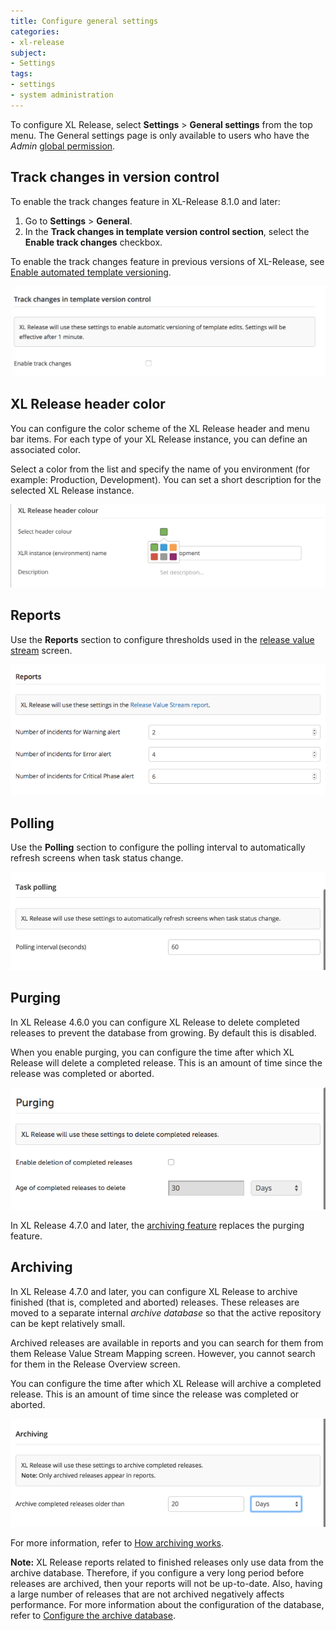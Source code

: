 ```yaml
---
title: Configure general settings
categories:
- xl-release
subject:
- Settings
tags:
- settings
- system administration
---
```


To configure XL Release, select **Settings** > **General settings** from the top menu. The General settings page is only available to users who have the *Admin* [global permission](/xl-release/how-to/configure-permissions.html).

## Track changes in version control

To enable the track changes feature in XL-Release 8.1.0 and later:
1. Go to **Settings** > **General**.
1. In the **Track changes in template version control section**, select the **Enable track changes** checkbox.     

To enable the track changes feature in previous versions of XL-Release, see [Enable automated template versioning](xl-release/how-to/using-template-version-control.html#enable-automated-template-versioning).

![Track changes](../images/track-changes.png)

## XL Release header color

You can configure the color scheme of the XL Release header and menu bar items. For each type of your XL Release instance, you can define an associated color.

Select a color from the list and specify the name of you environment (for example: Production, Development). You can set a short description for the selected XL Release instance.

![Header color](../images/header-color.png)

## Reports

Use the **Reports** section to configure thresholds used in the [release value stream](/xl-release/concept/reports-in-xl-release.html#release-value-stream) screen.

![Reports Settings](../images/reports-settings.png)

## Polling

Use the **Polling** section to configure the polling interval to automatically refresh screens when task status change.

![Reports Settings](../images/polling-settings.png)

## Purging

In XL Release 4.6.0 you can configure XL Release to delete completed releases to prevent the database from growing. By default this is disabled.

When you enable purging, you can configure the time after which XL Release will delete a completed release. This is an amount of time since the release was completed or aborted.

![Archiving Settings](../images/archiving-settings-purging.png)

In XL Release 4.7.0 and later, the [archiving feature](/xl-release/how-to/configure-xl-release-general-settings.html#archiving) replaces the purging feature.

## Archiving

In XL Release 4.7.0 and later, you can configure XL Release to archive finished (that is, completed and aborted) releases. These releases are moved to a separate internal *archive database* so that the active repository can be kept relatively small.

Archived releases are available in reports and you can search for them from them Release Value Stream Mapping screen. However, you cannot search for them in the Release Overview screen.

You can configure the time after which XL Release will archive a completed release. This is an amount of time since the release was completed or aborted.

![Archiving Settings](../images/archiving-settings.png)

For more information, refer to [How archiving works](/xl-release/concept/how-archiving-works.html).

**Note:** XL Release reports related to finished releases only use data from the archive database. Therefore, if you configure a very long period before releases are archived, then your reports will not be up-to-date. Also, having a large number of releases that are not archived negatively affects performance. For more information about the configuration of the database, refer to [Configure the archive database](/xl-release/how-to/configure-the-archive-database.html).
